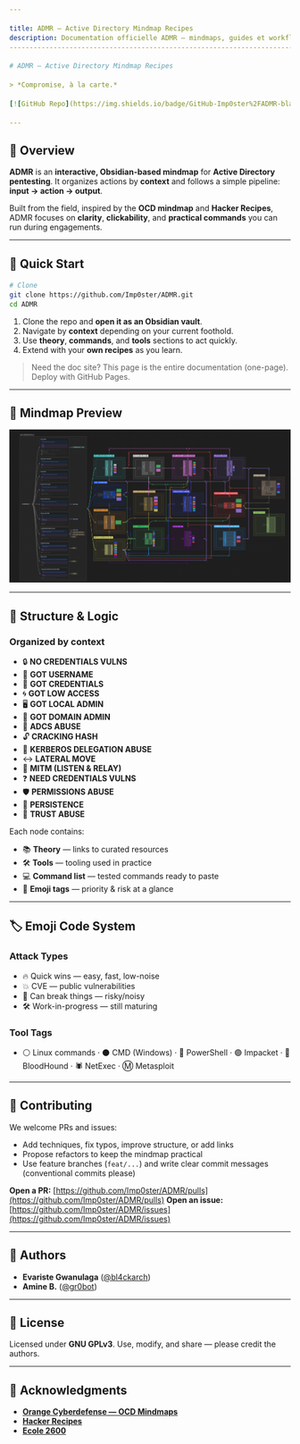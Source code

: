 ```yaml
---

title: ADMR — Active Directory Mindmap Recipes
description: Documentation officielle ADMR — mindmaps, guides et workflows opérationnels pour le pentest Active Directory.
--------------------------------------------------------------------------------------------------------------------------

# ADMR — Active Directory Mindmap Recipes

> *Compromise, à la carte.*

[![GitHub Repo](https://img.shields.io/badge/GitHub-Imp0ster%2FADMR-black?logo=github)](https://github.com/Imp0ster/ADMR) [![Made with MkDocs Material](https://img.shields.io/badge/MkDocs-Material-blue)](https://squidfunk.github.io/mkdocs-material/)

---
```


## 🧭 Overview

**ADMR** is an **interactive, Obsidian-based mindmap** for **Active Directory pentesting**.
It organizes actions by **context** and follows a simple pipeline: **input → action → output**.

Built from the field, inspired by the **OCD mindmap** and **Hacker Recipes**, ADMR focuses on **clarity**, **clickability**, and **practical commands** you can run during engagements.

---

## 🚀 Quick Start

```bash
# Clone
git clone https://github.com/Imp0ster/ADMR.git
cd ADMR
```

1. Clone the repo and **open it as an Obsidian vault**.
2. Navigate by **context** depending on your current foothold.
3. Use **theory**, **commands**, and **tools** sections to act quickly.
4. Extend with your **own recipes** as you learn.

> Need the doc site? This page is the entire documentation (one-page). Deploy with GitHub Pages.

---

## 🧩 Mindmap Preview

<img src="assets/img/cover.png" alt="ADMR mindmap preview" />

---

## 🧱 Structure & Logic

### Organized by context

* 🔒 **NO CREDENTIALS VULNS**
* 👤 **GOT USERNAME**
* 🔑 **GOT CREDENTIALS**
* 🌀 **GOT LOW ACCESS**
* 🖥️ **GOT LOCAL ADMIN**
* 🏰 **GOT DOMAIN ADMIN**
* 📜 **ADCS ABUSE**
* 🔓 **CRACKING HASH**
* 🎫 **KERBEROS DELEGATION ABUSE**
* ↔️ **LATERAL MOVE**
* 📡 **MITM (LISTEN & RELAY)**
* ❓ **NEED CREDENTIALS VULNS**
* 🛡️ **PERMISSIONS ABUSE**
* 📌 **PERSISTENCE**
* 🤝 **TRUST ABUSE**

Each node contains:

* 📚 **Theory** — links to curated resources
* 🛠 **Tools** — tooling used in practice
* 💻 **Command list** — tested commands ready to paste
* 🔖 **Emoji tags** — priority & risk at a glance

---

## 🏷️ Emoji Code System

### Attack Types

* 🔥 Quick wins — easy, fast, low-noise
* 💥 CVE — public vulnerabilities
* 🚨 Can break things — risky/noisy
* 🛠️ Work-in-progress — still maturing

### Tool Tags

* ⚪ Linux commands · ⚫ CMD (Windows) · 🔵 PowerShell · 🟣 Impacket · 🔴 BloodHound · 🕷️ NetExec · Ⓜ️ Metasploit

---

## 🤝 Contributing

We welcome PRs and issues:

* Add techniques, fix typos, improve structure, or add links
* Propose refactors to keep the mindmap practical
* Use feature branches (`feat/...`) and write clear commit messages (conventional commits please)

**Open a PR:** [https://github.com/Imp0ster/ADMR/pulls](https://github.com/Imp0ster/ADMR/pulls)
**Open an issue:** [https://github.com/Imp0ster/ADMR/issues](https://github.com/Imp0ster/ADMR/issues)

---

## 👥 Authors

* **Evariste Gwanulaga** ([@bl4ckarch](https://github.com/bl4ckarch))
* **Amine B.** ([@gr0bot](https://github.com/gr0bot))

---

## 📄 License

Licensed under **GNU GPLv3**.
Use, modify, and share — please credit the authors.

---

## 🙏 Acknowledgments

* **[Orange Cyberdefense — OCD Mindmaps](https://github.com/Orange-Cyberdefense/ocd-mindmaps)**
* **[Hacker Recipes](https://www.thehacker.recipes/)**
* **[Ecole 2600](https://www.2600.eu/)**
